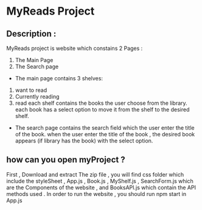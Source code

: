 # MyReads Project

## Description :

MyReads project is website which constains 2 Pages :

1. The Main Page
2. The Search page

- The main page contains 3 shelves:

1. want to read
2. Currently reading
3. read
   each shelf contains the books the user choose from the library. each book has a select option to move it from the shelf to the desired shelf.

- The search page contains the search field which the user enter the title of the book. when the user enter the title of the book , the desired book appears (if library has the book) with the select option.

## how can you open myProject ?

First , Download and extract The zip file , you will find css folder which include the styleSheet , App.js , Book.js , MyShelf.js , SearchForm.js which are the Components of the website , and BooksAPI.js which contain the API methods used . In order to run the website , you should run npm start in App.js
